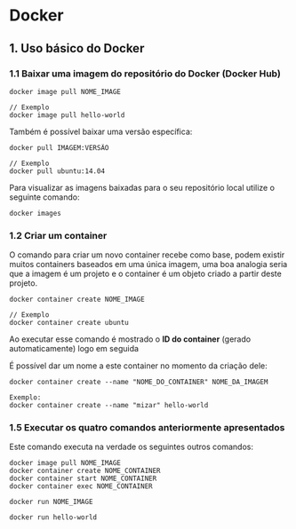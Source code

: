 # Docker

## 1. Uso básico do Docker

### 1.1 Baixar uma imagem do repositório do Docker (Docker Hub)

```
docker image pull NOME_IMAGE

// Exemplo
docker image pull hello-world
```

Também é possível baixar uma versão específica:

```
docker pull IMAGEM:VERSÃO

// Exemplo
docker pull ubuntu:14.04
```

Para visualizar as imagens baixadas para o seu repositório local utilize o seguinte comando:

```
docker images
```

### 1.2 Criar um container 

O comando para criar um novo container recebe como base, podem existir muitos containers baseados em uma única imagem, uma boa analogia seria que a imagem é um projeto e o container é um objeto criado a partir deste projeto.

```
docker container create NOME_IMAGE

// Exemplo
docker container create ubuntu
```

Ao executar esse comando é mostrado o **ID do container** (gerado automaticamente) logo em seguida

É possível dar um nome a este container no momento da criação dele:

```
docker container create --name "NOME_DO_CONTAINER" NOME_DA_IMAGEM

Exemplo:
docker container create --name "mizar" hello-world
```

### 1.5 Executar os quatro comandos anteriormente apresentados

Este comando executa na verdade os seguintes outros comandos:

```
docker image pull NOME_IMAGE
docker container create NOME_CONTAINER
docker container start NOME_CONTAINER
docker container exec NOME_CONTAINER
```

```
docker run NOME_IMAGE

docker run hello-world
```
